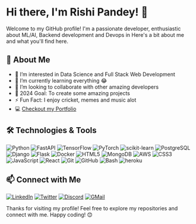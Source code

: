 # Hi there, I'm Rishi Pandey! 👋

Welcome to my GitHub profile! I'm a passionate developer, enthusiastic about ML/AI, Backend development and Devops in Here's a bit about me and what you'll find here.

## 🚀 About Me

- 👀 I’m interested in Data Science and Full Stack Web Development
- 🌱 I’m currently learning everything 😂
- 💞 I’m looking to collaborate with other amazing developers
- 🥅 2024 Goal: To create some amazing projects
- ⚡ Fun Fact: I enjoy cricket, memes and music alot
- 💻 [Checkout my Portfolio](https://riishiiiii.github.io/Rishi-portfolio/)



## 🛠️ Technologies & Tools
![Python](https://img.shields.io/badge/-Python-3776AB?logo=python&logoColor=fff)
![FastAPI](https://img.shields.io/badge/-FastApi-059487?logo=fastapi&logoColor=fff)
![TensorFlow](https://img.shields.io/badge/-TensorFlow-F77E01?logo=tensorflow&logoColor=fff)
![PyTorch](https://img.shields.io/badge/-PyTorch-EE4C2C?logo=pytorch&logoColor=fff)
![scikit-learn](https://img.shields.io/badge/-Sklearn-3294C7)
![PostgreSQL](https://img.shields.io/badge/-PostgreSQL-2F5B7D?logo=postgresql&logoColor=fff)
![Django](https://img.shields.io/badge/-Django-092E20?logo=django&logoColor=fff)
![Flask](https://img.shields.io/badge/-Flask-070707?logo=Flask&logoColor=fff)
![Docker](https://img.shields.io/badge/-Docker-2496ED?logo=docker&logoColor=fff)
![HTML5](https://img.shields.io/badge/-HTML5-E34F26?logo=html5&logoColor=fff)
![MongoDB](https://img.shields.io/badge/-MongoDB-138947?logo=mongodb&logoColor=fff)
![AWS](https://img.shields.io/badge/-AWS-FF980D?logo=aws&logoColor=fff)
![CSS3](https://img.shields.io/badge/-CSS3-1572B6?logo=css3)
![JavaScript](https://img.shields.io/badge/-JavaScript-F7DF1E?logo=javascript&logoColor=000)
![React](https://img.shields.io/badge/-React-61DAFB?logo=react&logoColor=000)
![Git](https://img.shields.io/badge/-Git-CB492F?logo=git&logoColor=fff)
![GitHub](https://img.shields.io/badge/-GitHub-1A1818?logo=github&logoColor=fff)
![Bash](https://img.shields.io/badge/-Bash-070707?logo=bash&logoColor=fff)
![heroku](https://img.shields.io/badge/-Heroku-79589F?logo=heroku&logoColor=fff)


## 📫 Connect with Me

[![LinkedIn](https://img.shields.io/badge/-LinkedIn-0077B5?logo=linkedin&logoColor=fff)](https://www.linkedin.com/in/rishi-pandey-247962182/)
[![Twitter](https://img.shields.io/badge/-Twitter-1DA1F2?logo=twitter&logoColor=fff)](https://twitter.com/Riishiiiiii)
[![Discord](https://img.shields.io/badge/-Discord-7289DA?logo=discord&logoColor=fff)](https://discordapp.com/users/501221798419890204)
[![GMail](https://img.shields.io/badge/Gmail-D14836?logo=gmail&logoColor=white)](mailto:riship4611@gmail.com)


Thanks for visiting my profile! Feel free to explore my repositories and connect with me. Happy coding! 😊

